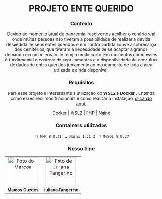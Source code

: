 <div  align="center">
	<h1>PROJETO ENTE QUERIDO</h1>
</div>

<div  align="center">
<h3> Contexto </h3>
<p>
Devido ao momento atual de pandemia, resolvemos acolher o cenário real onde muitas pessoas não tiveram a possibilidade de realizar a devida despedida de seus entes queridos e em contra partida houve a sobrecarga dos cemitérios, que tiveram a necessidade de se adaptar a grande demanda em um intervalo de tempo muito curto. Em momentos como esses é fundamental o controle de sepultamentos e a disponibilidade de consultas de dados de entes queridos juntamente ao mapeamento de toda a área utilizada e ainda disponível.
</p>
</div>

<div  align="center">
<h3> Requisitos </h3>
<p> 
Para esse projeto é interessante a utilização do <strong>WSL2 e Docker</strong> . Entenda como esses recursos funcionam e como realizar a instalação, <a href="https://www.nginx.com/"> clicando aqui.</a> 
</p>
<a href="https://docs.docker.com/engine/install/ubuntu/">Docker</a> 
<span> | </span>
<a href="https://docs.microsoft.com/pt-br/windows/wsl/install">WSL2</a>
<span> | </span>
<a href="https://www.php.net/downloads">PHP</a>
<span> | </span>
<a href="https://www.nginx.com/">Nginx</a>
</div>

<div  align="center">
<h3>Containers utilizados</h3>
<div>
<code> 🐘 PHP 8.0.11</code>
<code> ☁ Nginx 1.21.3</code>
<code> 📁 MySQL 8.0.27</code>
</div>

<div  align="center">
<h3> Nosso time</h3>
<table> <tr> <td align="center"> <a href="#"> <img src="https://avatars.githubusercontent.com/u/84164595?v=4" width="100px;" alt="Foto do Marcos"/><br> <sub> <b>Marcos Guedes</b> </sub> </a> </td> <td align="center"> <a href="#"> <img src="https://avatars.githubusercontent.com/u/46140018?v=4" width="100px;" alt="Foto de Juliana Tangerino"/><br> <sub> <b>Juliana Tangerino</b> </sub> </a> </tr> </table>
</div>